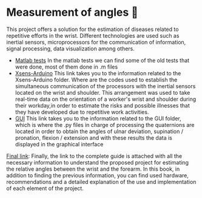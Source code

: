 # Measurement of angles :mag_right:

This project offers a solution for the estimation of diseases related to repetitive efforts in the wrist. 
Different technologies are used such as inertial sensors, microprocessors for the communication of information, signal processing, data visualization among others.
* [Matlab tests](https://github.com/DavidRicardoGarcia/measurement-of-angles/tree/master/matlab%20tests)  In the matlab tests we can find some of the old tests that were done, most of them done in .m files
* [Xsens-Arduino](https://app.gitbook.com/@micros-uao/s/implementacion-con-xsens/comunicacion-utlizando-el-arduino-due) This link takes you to the information related to the Xsens-Arduino folder. Where are the codes used to establish the simultaneous 
communication of the processors with the inertial sensors located on the wrist and shoulder. 
This arrangement was used to take real-time data on the orientation of a worker's wrist and shoulder during their workday,in order to estimate the risks and possible illnesses that they have developed due to repetitive work activities.
* [GUI](https://app.gitbook.com/@micros-uao/s/implementacion-con-xsens/interfaz-grafica-con-pyqt5) This link takes you to the information related to the GUI folder, which is where the .py files in charge of processing the quaternions are located in order to obtain the 
angles of ulnar deviation, supination / pronation, flexion / extension and with these results the data is displayed in the graphical interface

[Final link](https://app.gitbook.com/@micros-uao/s/implementacion-con-xsens/): Finally, the link to the complete guide is attached with all the necessary information to understand the proposed project for estimating the relative angles between the wrist and the forearm. In this book, in addition to finding the previous information, 
you can find used hardware, recommendations and a detailed explanation of the use and implementation of each element of the project.
